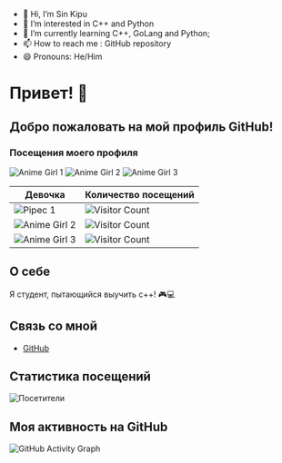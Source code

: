 - 👋 Hi, I’m Sin Kipu
- 👀 I’m interested in C++ and Python
- 🌱 I’m currently learning C++, GoLang and Python;
- 📫 How to reach me : GitHub repository
- 😄 Pronouns: He/Him

# Привет! 👋

## Добро пожаловать на мой профиль GitHub!

### Посещения моего профиля

![Anime Girl 1](https://example.com/anime-girl-1.png) ![Anime Girl 2](https://example.com/anime-girl-2.png) ![Anime Girl 3](https://example.com/anime-girl-3.png)

| Девочка          | Количество посещений |
|------------------|----------------------|
| ![Pipec 1](https://example.com/anime-girl-1.png) | ![Visitor Count](https://i.gifer.com/origin/5b/5b09487ac662b10797f44f845dfe7a68_w200.gif) |
| ![Anime Girl 2](https://example.com/anime-girl-2.png) | ![Visitor Count](https://komarev.com/ghpvc/?username=yourusername&color=blue) |
| ![Anime Girl 3](https://example.com/anime-girl-3.png) | ![Visitor Count](https://komarev.com/ghpvc/?username=yourusername&color=red) |

## О себе
Я студент, пытающийся выучить c++! 🎮💻

## Связь со мной
- [GitHub](https://github.com/AnSafov07)


## Статистика посещений
![Посетители](https://komarev.com/ghpvc/?username=AnSafov07&color=green)

## Моя активность на GitHub
![GitHub Activity Graph](https://activity-graph.herokuapp.com/graph?username=AnSafov07&theme=react)
